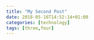 ```yaml
---
title: "My Second Post"
date: 2018-05-16T14:52:14+01:00
categories: [technology]
tags: [three,four]
---
```


